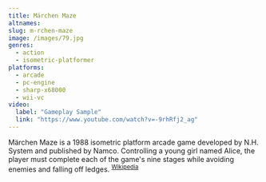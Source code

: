 ```yaml
---
title: Märchen Maze
altnames:
slug: m-rchen-maze
image: /images/79.jpg
genres:
  - action
  - isometric-platformer
platforms:
  - arcade
  - pc-engine
  - sharp-x68000
  - wii-vc
video:
  label: "Gameplay Sample"
  link: "https://www.youtube.com/watch?v=-9rhRfj2_ag"
---
```


Märchen Maze is a 1988 isometric platform arcade game developed by N.H. System and published by Namco. Controlling a young girl named Alice, the player must complete each of the game's nine stages while avoiding enemies and falling off ledges. <sup>[Wikipedia](https://en.wikipedia.org/wiki/M%C3%A4rchen_Maze)</sup>